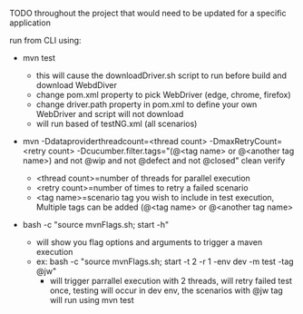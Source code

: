 TODO throughout the project that would need to be updated for a specific application  

run from CLI using:

* mvn test
  * this will cause the downloadDriver.sh script to run before build and download WebdDiver
  * change pom.xml property to pick WebDriver (edge, chrome, firefox)
  * change driver.path property in pom.xml to define your own WebDriver and script will not download
  * will run based of testNG.xml (all scenarios)

* mvn -Ddataproviderthreadcount=<thread count<l>> -DmaxRetryCount=<retry count<l>> -Dcucumber.filter.tags="(@<tag
  name<l>>
  or @<another tag name<l>>) and not @wip and not @defect and not @closed" clean verify
  * <thread count<l>>=number of threads for parallel execution
  * <retry count<l>>=number of times to retry a failed scenario
  * <tag name<l>>=scenario tag you wish to include in test execution, Multiple tags can be added (@<tag name<l>>
    or @<another tag name<l>>

* bash -c "source mvnFlags.sh; start -h"
  * will show you flag options and arguments to trigger a maven execution
  * ex:  bash -c "source mvnFlags.sh; start -t 2 -r 1 -env dev -m test -tag @jw"
    * will trigger parrallel execution with 2 threads, will retry failed test once, testing will occur in dev env, the scenarios with @jw tag will run using mvn test
